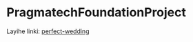 # PragmatechFoundationProject

Layihe linki: <a href="http://kodesolution.website/html/html/perfect-wedding/v2.1/demo/event-index-sp-layout1.html">perfect-wedding</a> 
